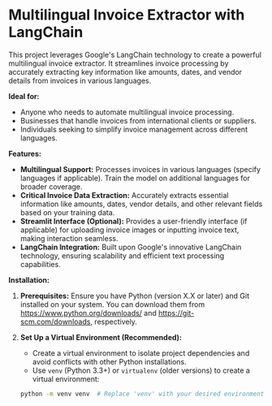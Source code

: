 
# Multilingual Invoice Extractor with LangChain

This project leverages Google's LangChain technology to create a powerful multilingual invoice extractor. It streamlines invoice processing by accurately extracting key information like amounts, dates, and vendor details from invoices in various languages.

**Ideal for:**

- Anyone who needs to automate multilingual invoice processing.
- Businesses that handle invoices from international clients or suppliers.
- Individuals seeking to simplify invoice management across different languages.

**Features:**

- **Multilingual Support:** Processes invoices in various languages (specify languages if applicable). Train the model on additional languages for broader coverage.
- **Critical Invoice Data Extraction:** Accurately extracts essential information like amounts, dates, vendor details, and other relevant fields based on your training data.
- **Streamlit Interface (Optional):** Provides a user-friendly interface (if applicable) for uploading invoice images or inputting invoice text, making interaction seamless.
- **LangChain Integration:** Built upon Google's innovative LangChain technology, ensuring scalability and efficient text processing capabilities.

**Installation:**

1. **Prerequisites:** Ensure you have Python (version X.X or later) and Git installed on your system. You can download them from https://www.python.org/downloads/ and https://git-scm.com/downloads, respectively.

2. **Set Up a Virtual Environment (Recommended):**
   - Create a virtual environment to isolate project dependencies and avoid conflicts with other Python installations.
   - Use `venv` (Python 3.3+) or `virtualenv` (older versions) to create a virtual environment:

   ```bash
   python -m venv venv  # Replace 'venv' with your desired environment name
